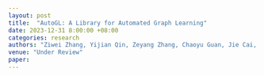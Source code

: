 ```yaml
---
layout: post
title:  "AutoGL: A Library for Automated Graph Learning"
date: 2023-12-31 8:00:00 +08:00
categories: research
authors: "Ziwei Zhang, Yijian Qin, Zeyang Zhang, Chaoyu Guan, Jie Cai, <strong>Heng Chang</strong>, Jiyan Jiang, Haoyang Li, Zixin Sun, Beini Xie, Yang Yao, Yipeng Zhang, Xin Wang, Wenwu Zhu"
venue: "Under Review"
paper: 
---
```

